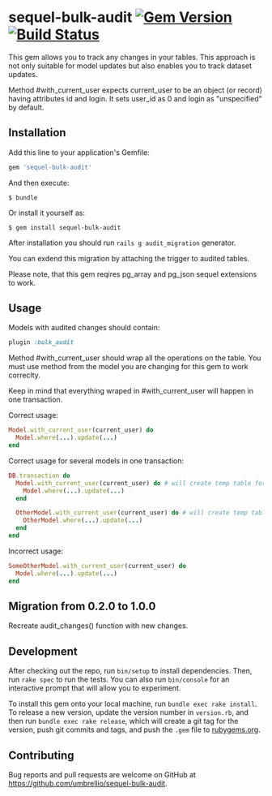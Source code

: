# sequel-bulk-audit [![Gem Version](https://badge.fury.io/rb/sequel-bulk-audit.svg)](https://badge.fury.io/rb/sequel-bulk-audit) [![Build Status](https://travis-ci.org/umbrellio/sequel-bulk-audit.svg?branch=master)](https://travis-ci.org/umbrellio/sequel-bulk-audit)

This gem allows you to track any changes in your tables. This approach is not only suitable for model updates but also enables you to track dataset updates.

Method #with_current_user expects current_user to be an object (or record) having attributes id and login. It sets user_id as 0 and login as "unspecified" by default.

## Installation

Add this line to your application's Gemfile:

```ruby
gem 'sequel-bulk-audit'
```

And then execute:

    $ bundle

Or install it yourself as:

    $ gem install sequel-bulk-audit

After installation you should run ```rails g audit_migration``` generator.

You can exdend this migration by attaching the trigger to audited tables.

Please note, that this gem reqires pg_array and pg_json sequel extensions to work.

## Usage

Models with audited changes should contain:

```ruby
plugin :bulk_audit
```

Method #with_current_user should wrap all the operations on the table. You must use method from the model you are changing for this gem to work correclty. 

Keep in mind that everything wraped in #with_current_user will happen in one transaction.

Correct usage:

```ruby
Model.with_current_user(current_user) do
  Model.where(...).update(...)
end
```

Correct usage for several models in one transaction:

```ruby
DB.transaction do
  Model.with_current_user(current_user) do # will create temp table for model
    Model.where(...).update(...)
  end

  OtherModel.with_current_user(current_user) do # will create temp table for other_model
    OtherModel.where(...).update(...)
  end
end
```

Incorrect usage:

```ruby
SomeOtherModel.with_current_user(current_user) do
  Model.where(...).update(...)
end
```

## Migration from 0.2.0 to 1.0.0

Recreate audit_changes() function with new changes.

## Development

After checking out the repo, run `bin/setup` to install dependencies. Then, run `rake spec` to run the tests. You can also run `bin/console` for an interactive prompt that will allow you to experiment.

To install this gem onto your local machine, run `bundle exec rake install`. To release a new version, update the version number in `version.rb`, and then run `bundle exec rake release`, which will create a git tag for the version, push git commits and tags, and push the `.gem` file to [rubygems.org](https://rubygems.org).

## Contributing

Bug reports and pull requests are welcome on GitHub at https://github.com/umbrellio/sequel-bulk-audit.
